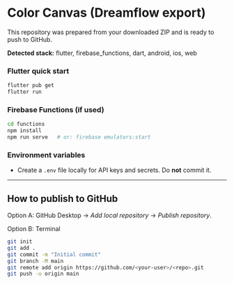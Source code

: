 # Color Canvas (Dreamflow export)

This repository was prepared from your downloaded ZIP and is ready to push to GitHub.

**Detected stack:** flutter, firebase_functions, dart, android, ios, web

### Flutter quick start
```bash
flutter pub get
flutter run
```
### Firebase Functions (if used)
```bash
cd functions
npm install
npm run serve   # or: firebase emulators:start
```
### Environment variables
- Create a `.env` file locally for API keys and secrets. Do **not** commit it.

---

## How to publish to GitHub

Option A: GitHub Desktop → *Add local repository* → *Publish repository*.

Option B: Terminal

```bash
git init
git add .
git commit -m "Initial commit"
git branch -M main
git remote add origin https://github.com/<your-user>/<repo>.git
git push -u origin main
```